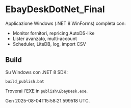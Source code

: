 # EbayDeskDotNet_Final

Applicazione Windows (.NET 8 WinForms) completa con:
- Monitor fornitori, repricing AutoDS-like
- Lister avanzato, multi-account
- Scheduler, LiteDB, log, import CSV

## Build
Su Windows con .NET 8 SDK:
```
build_publish.bat
```
Troverai l'EXE in `publish\EbayDesk.exe`.

Gen 2025-08-04T15:58:21.599518 UTC.
